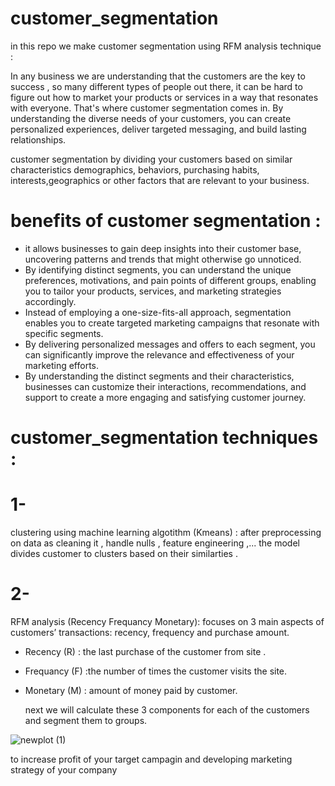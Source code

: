 # customer_segmentation
in this repo we make customer segmentation using RFM analysis technique :

In any business we are understanding that the customers are the key to success , so many different types of people out there, it can be hard to figure out how to market your products or services in a way that resonates with everyone. That's where customer segmentation comes in.
By understanding the diverse needs of your customers, you can create personalized experiences, deliver targeted messaging, and build lasting relationships.

customer segmentation by dividing your customers based on similar characteristics demographics, behaviors, purchasing habits, interests,geographics  or other factors that are relevant to your business.

# benefits of customer segmentation :
* it allows businesses to gain deep insights into their customer base, uncovering patterns and trends that might otherwise go unnoticed.
* By identifying distinct segments, you can understand the unique preferences, motivations, and pain points of different groups, enabling you to tailor your products, services, and marketing strategies accordingly.
*  Instead of employing a one-size-fits-all approach, segmentation enables you to create targeted marketing campaigns that resonate with specific segments.
*  By delivering personalized messages and offers to each segment, you can significantly improve the relevance and effectiveness of your marketing efforts.
* By understanding the distinct segments and their characteristics, businesses can customize their interactions, recommendations, and support to create a more engaging and satisfying customer journey.


# customer_segmentation techniques :
# 1-
clustering using machine learning algotithm (Kmeans) :
 after preprocessing on data as cleaning it , handle nulls , feature engineering ,... 
 the model divides customer to clusters based on their similarties .

 # 2-
 RFM analysis (Recency Frequancy Monetary):
  focuses on 3 main aspects of customers’ transactions: recency, frequency and purchase amount.
  - Recency (R) : the last purchase of the customer from site .
  -  Frequancy (F) :the number of times the customer visits the site.
  - Monetary (M) : amount of money paid by customer.

    next  we  will calculate these 3 components for each of the customers and segment them to groups.






![newplot (1)](https://github.com/fatma-elshall/customer_segmentation/assets/90958050/bf9a25b0-09f4-41ae-8f7f-4d4a57bdc19a)




to increase profit of your target campagin and developing marketing strategy of your company 
